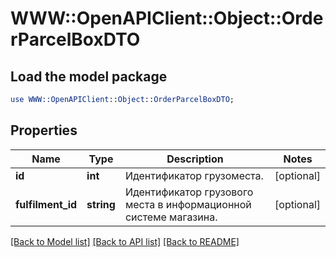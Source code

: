 # WWW::OpenAPIClient::Object::OrderParcelBoxDTO

## Load the model package
```perl
use WWW::OpenAPIClient::Object::OrderParcelBoxDTO;
```

## Properties
Name | Type | Description | Notes
------------ | ------------- | ------------- | -------------
**id** | **int** | Идентификатор грузоместа. | [optional] 
**fulfilment_id** | **string** | Идентификатор грузового места в информационной системе магазина. | [optional] 

[[Back to Model list]](../README.md#documentation-for-models) [[Back to API list]](../README.md#documentation-for-api-endpoints) [[Back to README]](../README.md)


